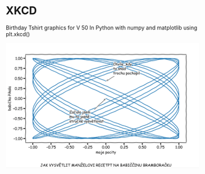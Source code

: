 # XKCD
Birthday Tshirt graphics for V 50
In Python with numpy and matplotlib using plt.xkcd() 

![Image for the Tshirt ](https://raw.githubusercontent.com/cubapp/XKCD/main/SCR-20240209-hvjj.png)
